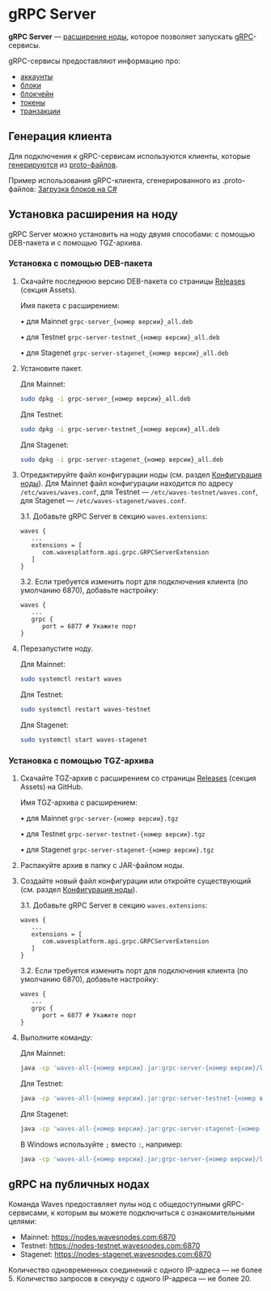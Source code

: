 # gRPC Server

**gRPC Server** — [расширение ноды](/ru/waves-node/extensions/), которое позволяет запускать [gRPC](https://en.wikipedia.org/wiki/GRPC)-сервисы.

gRPC-сервисы предоставляют информацию про:

* [аккаунты](/ru/blockchain/account/)
* [блоки](/ru/blockchain/block/)
* [блокчейн](/ru/blockchain/blockchain/)
* [токены](/ru/blockchain/token/)
* [транзакции](/ru/blockchain/transaction/)

## Генерация клиента

Для подключения к gRPC-сервисам используются клиенты, которые [генерируются](https://grpc.io/docs/tutorials/) из [proto-файлов](https://github.com/wavesplatform/protobuf-schemas).

Пример использования gRPC-клиента, сгенерированного из .proto-файлов: [Загрузка блоков на C#](https://github.com/wavesplatform/WavesCS/blob/master/WavesCSTests/ProtobufTest.cs)

## Установка расширения на ноду

gRPC Server можно установить на ноду двумя способами: с помощью DEB-пакета и с помощью TGZ-архива.

### Установка с помощью DEB-пакета

1. Скачайте последнюю версию DEB-пакета со страницы [Releases](https://github.com/wavesplatform/Waves/releases) (секция Assets).

   Имя пакета с расширением:

   • для Mainnet `grpc-server_{номер версии}_all.deb`

   • для Testnet `grpc-server-testnet_{номер версии}_all.deb`

   • для Stagenet `grpc-server-stagenet_{номер версии}_all.deb`

2. Установите пакет.

   Для Mainnet:

   ```bash
   sudo dpkg -i grpc-server_{номер версии}_all.deb
   ```

   Для Testnet:

   ```bash
   sudo dpkg -i grpc-server-testnet_{номер версии}_all.deb
   ```

   Для Stagenet:

   ```bash
   sudo dpkg -i grpc-server-stagenet_{номер версии}_all.deb
   ```

3. Отредактируйте файл конфигурации ноды (см. раздел [Конфигурация ноды](/ru/waves-node/node-configuration)). Для Mainnet файл конфигурации находится по адресу `/etc/waves/waves.conf`, для Testnet — `/etc/waves-testnet/waves.conf`, для Stagenet — `/etc/waves-stagenet/waves.conf`.

   3.1. Добавьте gRPC Server в секцию `waves.extensions`:

   
   ```
   waves {
      ...
      extensions = [
         com.wavesplatform.api.grpc.GRPCServerExtension
      ]
   }
   ```

   3.2. Если требуется изменить порт для подключения клиента (по умолчанию 6870), добавьте настройку:

   ```
   waves {
      ...
      grpc {
         port = 6877 # Укажите порт
   }
   ```

4. Перезапустите ноду.

   Для Mainnet:

   ```bash
   sudo systemctl restart waves
   ```

   Для Testnet:

   ```bash
   sudo systemctl restart waves-testnet
   ```

   Для Stagenet:

   ```bash
   sudo systemctl start waves-stagenet
   ```

### Установка с помощью TGZ-архива

1. Скачайте TGZ-архив с расширением со страницы [Releases](https://github.com/wavesplatform/Waves/releases) (секция Assets) на GitHub.

   Имя TGZ-архива с расширением:

   • для Mainnet `grpc-server-{номер версии}.tgz`

   • для Testnet `grpc-server-testnet-{номер версии}.tgz`

   • для Stagenet `grpc-server-stagenet-{номер версии}.tgz`

2. Распакуйте архив в папку с JAR-файлом ноды.

3. Создайте новый файл конфигурации или откройте существующий  (см. раздел [Конфигурация ноды](/ru/waves-node/node-configuration)).

   3.1. Добавьте gRPC Server в секцию `waves.extensions`:

   
   ```
   waves {
      ...
      extensions = [
         com.wavesplatform.api.grpc.GRPCServerExtension
      ]
   }
   ```

   3.2. Если требуется изменить порт для подключения клиента (по умолчанию 6870), добавьте настройку:

   ```
   waves {
      ...
      grpc {
         port = 6877 # Укажите порт
   }
   ```

4. Выполните команду:

   Для Mainnet:

   ```bash
   java -cp 'waves-all-{номер версии}.jar:grpc-server-{номер версии}/lib/*' com.wavesplatform.Application {имя файла конфигурации}.conf
   ```

   Для Testnet:

   ```bash
   java -cp 'waves-all-{номер версии}.jar:grpc-server-testnet-{номер версии}/lib/*' com.wavesplatform.Application {имя файла конфигурации}.conf
   ```

   Для Stagenet:

   ```bash
   java -cp 'waves-all-{номер версии}.jar:grpc-server-stagenet-{номер версии}/lib/*' com.wavesplatform.Application {имя файла конфигурации}.conf
   ```

   В Windows используйте `;` вместо `:`, например:

   ```bash
   java -cp 'waves-all-{номер версии}.jar;grpc-server-{номер версии}/lib/*' com.wavesplatform.Application {имя файла конфигурации}.conf
   ```

## gRPC на публичных нодах

Команда Waves предоставляет пулы нод с общедоступными gRPC-сервисами, к которым вы можете подключиться с ознакомительными целями:

* Mainnet: https://nodes.wavesnodes.com:6870
* Testnet: https://nodes-testnet.wavesnodes.com:6870
* Stagenet: https://nodes-stagenet.wavesnodes.com:6870

Количество одновременных соединений с одного IP-адреса — не более 5. Количество запросов в секунду с одного IP-адреса — не более 20.

